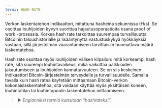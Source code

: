 ```yaml
---
termi: HASH RATE
---
```


Verkon laskentatehon indikaattori, mitattuna hasheina sekunnissa (H/s). Se osoittaa louhijoiden kyvyn suorittaa hajautusoperaatioita osana proof of work -prosessia. Korkea hash rate tarkoittaa suurempaa turvallisuutta Bitcoinin taloushistorialle ja lisääntynyttä vastustuskykyä hyökkäyksiä vastaan, sillä järjestelmän vaarantamiseen tarvittaisiin huomattava määrä laskentatehoa.

Hash rate osoittaa myös louhijoiden välisen kilpailun: mitä korkeampi hash rate, sitä suurempi louhintavaikeus, mikä vaikuttaa palkkioiden jakautumiseen ja louhijoiden kannattavuuteen. Se on siis keskeinen indikaattori Bitcoin-järjestelmän terveydelle ja turvallisuudelle. Samalla tavalla kuin hash ratea käytetään mittaamaan Bitcoin-verkon kokonaislaskentatehoa, sitä voidaan käyttää myös yksittäisen koneen, louhintatilan tai louhintapoolin laskentatehon mittaamiseen.

> ► *Englanniksi termiä kutsutaan "hashrateksi".*